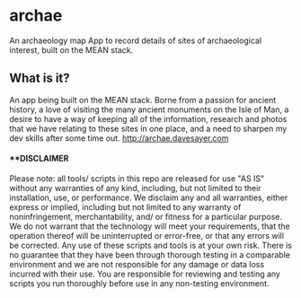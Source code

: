 # archae
An archaeology map App to record details of sites of archaeological interest, built on the MEAN stack.

## What is it?
An app being built on the MEAN stack. Borne from a passion for ancient history, a love of visiting the many ancient monuments on the Isle of Man, a desire to have a way of keeping all of the information, research and photos that we have relating to these sites in one place, and a need to sharpen my dev skills after some time out. http://archae.davesayer.com

#### **DISCLAIMER
Please note: all tools/ scripts in this repo are released for use "AS IS" without any warranties of any kind, including, but not limited to their installation, use, or performance. We disclaim any and all warranties, either express or implied, including but not limited to any warranty of noninfringement, merchantability, and/ or fitness for a particular purpose. We do not warrant that the technology will meet your requirements, that the operation thereof will be uninterrupted or error-free, or that any errors will be corrected. Any use of these scripts and tools is at your own risk. There is no guarantee that they have been through thorough testing in a comparable environment and we are not responsible for any damage or data loss incurred with their use. You are responsible for reviewing and testing any scripts you run thoroughly before use in any non-testing environment.
